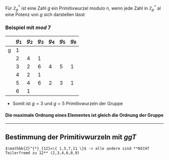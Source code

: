 Für $\mathbb{Z}^{*}_{p}$ ist eine Zahl $g$ ein Primitivwurzel modulo n, wenn jede Zahl in $\mathbb{Z}^{*}_{p}$ al eine Potenz von $g$ sich darstellen lässt 
### Beispiel mit $mod \ 7$

|     | $g_{1}$ | $g_{2}$ | $g_{3}$ | $g_{4}$ | $g_{5}$ | $g_{6}$ |
| --- | ------- | ------- | ------- | ------- | ------- | ------- |
| g   | 1       |         |         |         |         |         |
|     | 2       | 4       | 1       |         |         |         |
|     | 3       | 2       | 6       | 4       | 5       | 1       |
|     | 4       | 2       | 1       |         |         |         |
|     | 5       | 4       | 6       | 2       | 3       | 1       |
|     | 6       | 1       |         |         |         |         |

- Somit ist $g=3$ und $g=5$ Primitivwurzeln der Gruppe
#### Die maximale Ordnung eines Elementes ist gleich die Ordnung der Gruppe

---
## Bestimmung der Primitivwurzeln mit $ggT$

	$\mathbb{Z}^{*}_{12}=\{ 1,5,7,11 \}$ -> alle andere sind **NICHT Teilerfremd zu 12** (2,3,4,6,8,9)